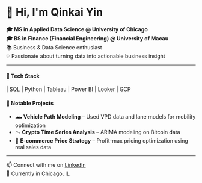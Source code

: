 # 👋 Hi, I'm **Qinkai Yin**

**🎓 MS in Applied Data Science @ University of Chicago**  
**🎓 BS in Finance (Financial Engineering) @ University of Macau**  
📚 Business & Data Science enthusiast  
💡 Passionate about turning data into actionable business insight

---

#### 🔧 Tech Stack
| SQL | Python | Tableau | Power BI | Looker | GCP

#### 📁 Notable Projects
- 🛻 **Vehicle Path Modeling** – Used VPD data and lane models for mobility optimization  
- 📉 **Crypto Time Series Analysis** – ARIMA modeling on Bitcoin data  
- 🛒 **E-commerce Price Strategy** – Profit-max pricing optimization using real sales data

---

📫 Connect with me on [LinkedIn](https://www.linkedin.com/in/你的用户名)  
📍 Currently in Chicago, IL
